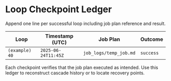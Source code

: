 <!-- @meta {
  "fileType": "append-only",
  "subtype": "checkpointed",
  "purpose": "Record of each completed READ→ACT→WRITE cycle.",
  "editPolicy": "appendOnly",
  "routeScope": "global"
} -->
# Loop Checkpoint Ledger
Append one line per successful loop including job plan reference and result.

| Loop | Timestamp (UTC) | Job Plan | Outcome |
|------|-----------------|----------|---------|
| `(example)` `40` | `2025-06-24T11:45Z` | `job_logs/temp_job.md` | `success` |

Each checkpoint verifies that the job plan executed as intended. Use this ledger to reconstruct cascade history or to locate recovery points.
